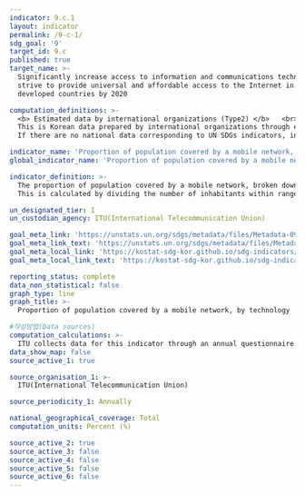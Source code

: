 ```yaml
---
indicator: 9.c.1
layout: indicator
permalink: /9-c-1/
sdg_goal: '9'
target_id: 9.c
published: true
target_name: >-
  Significantly increase access to information and communications technology and
  strive to provide universal and affordable access to the Internet in least
  developed countries by 2020

computation_definitions: >-
  <b> Estimated data by international organizations (Type2) </b>   <br>
  This is Korean data prepared by international organizations through estimation and modeling. <br>
  If there are no national data corresponding to UN SDGs indicators, international data are available for monitoring.

indicator_name: 'Proportion of population covered by a mobile network, by technology'
global_indicator_name: 'Proportion of population covered by a mobile network, by technology'

indicator_definition: >-
  The proportion of population covered by a mobile network, broken down by technology (2G, 3G, or 4G), refers to the percentage of inhabitants living within range of a mobile-cellular signal, irrespective of whether or not they are mobile phone subscribers or users. 
  This is calculated by dividing the number of inhabitants within range of a mobile-cellular signal by the total population.

un_designated_tier: I
un_custodian_agency: ITU(International Telecommunication Union)

goal_meta_link: 'https://unstats.un.org/sdgs/metadata/files/Metadata-09-0C-01.pdf'
goal_meta_link_text: 'https://unstats.un.org/sdgs/metadata/files/Metadata-09-0C-01.pdf'
goal_meta_local_link: 'https://kostat-sdg-kor.github.io/sdg-indicators/public/data/Metadata-09-0C-01_ENG.pdf'
goal_meta_local_link_text: 'https://kostat-sdg-kor.github.io/sdg-indicators/public/data/Metadata-09-0C-01_ENG.pdf'

reporting_status: complete
data_non_statistical: false
graph_type: line
graph_title: >-
  Proportion of population covered by a mobile network, by technology

#작성방법(Data sources)
computation_calculations: >-
  ITU collects data for this indicator through an annual questionnaire from national regulatory authorities or ICT ministries.
data_show_map: false
source_active_1: true

source_organisation_1: >- 
  ITU(International Telecommunication Union)

source_periodicity_1: Annually 

national_geographical_coverage: Total
computation_units: Percent (%)

source_active_2: true
source_active_3: false
source_active_4: false
source_active_5: false
source_active_6: false
---
```

